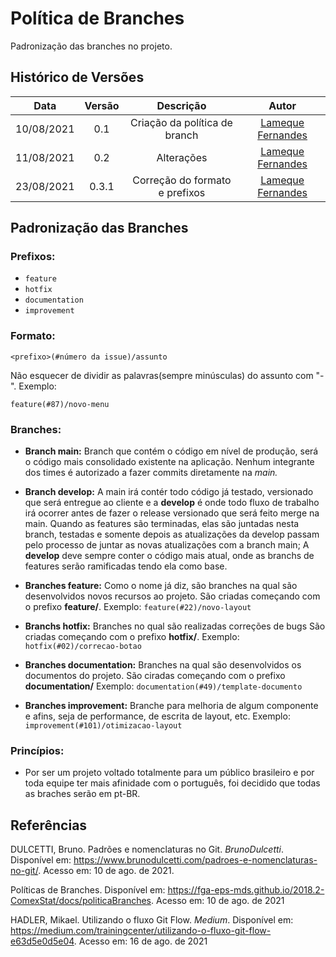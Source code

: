 # Política de Branches

Padronização das branches no projeto. 

## Histórico de Versões


| Data       | Versão | Descrição                                 | Autor             |
| :--------: | :----: | :----------:                              | :---------------: |
| 10/08/2021 |  0.1   | Criação da política de branch             | [Lameque Fernandes](https://github.com/LamequeFernandes)|
| 11/08/2021 |  0.2   |            Alterações                     | [Lameque Fernandes](https://github.com/LamequeFernandes)|
| 23/08/2021 |  0.3.1 |    Correção do formato e prefixos        | [Lameque Fernandes](https://github.com/LamequeFernandes)|



## Padronização das Branches

### Prefixos:
- ```feature```
- ```hotfix```
- ```documentation```
- ```improvement```

### Formato:
```
<prefixo>(#número da issue)/assunto
```

Não esquecer de dividir as palavras(sempre minúsculas) do assunto com "-".
Exemplo: 
```
feature(#87)/novo-menu
```

### Branches:

- **Branch main:** Branch que contém o código em nível de produção, será o código mais consolidado existente na aplicação. Nenhum integrante dos times é autorizado a fazer commits diretamente na *main.*

- **Branch develop:** 
A main irá contér todo código já testado, versionado que será entregue ao cliente e a **develop** é onde todo fluxo de trabalho irá ocorrer antes de fazer o release versionado que será feito merge na main.
Quando as features são terminadas, elas são juntadas nesta branch, testadas e somente depois as atualizações da develop passam pelo processo de juntar as novas atualizações com a branch main;
A **develop** deve sempre conter o código mais atual, onde as branchs de features serão ramificadas tendo ela como base.


- **Branches feature:** Como o nome já diz, são branches na qual são desenvolvidos novos recursos ao projeto. São criadas começando com o prefixo **feature/**.
Exemplo: ```feature(#22)/novo-layout```

- **Branchs hotfix:** Branches no qual são realizadas correções de bugs São criadas começando com o prefixo **hotfix/**.
Exemplo: ```hotfix(#02)/correcao-botao```

- **Branches documentation:** Branches na qual são desenvolvidos os documentos do projeto. São ciradas começando com o prefixo **documentation/**
Exemplo: ```documentation(#49)/template-documento```

- **Branches improvement:** Branche para melhoria de algum componente e afins, seja de performance, de escrita de layout, etc. Exemplo: ```improvement(#101)/otimizacao-layout```

### Princípios:
- Por ser um projeto voltado totalmente para um público brasileiro e por toda equipe ter mais afinidade com o português, foi decidido que todas as braches serão em pt-BR.

## Referências

DULCETTI, Bruno. Padrões e nomenclaturas no Git. *BrunoDulcetti*. Disponível em: <https://www.brunodulcetti.com/padroes-e-nomenclaturas-no-git/>. Acesso em: 10 de ago. de 2021.

Políticas de Branches. Disponível em: <https://fga-eps-mds.github.io/2018.2-ComexStat/docs/politicaBranches>. Acesso em: 10 de ago. de 2021

HADLER, Mikael. Utilizando o fluxo Git Flow. *Medium*. Disponível em: <https://medium.com/trainingcenter/utilizando-o-fluxo-git-flow-e63d5e0d5e04>. Acesso em: 16 de ago. de 2021